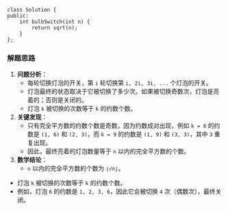 ```
class Solution {
public:
    int bulbSwitch(int n) {
        return sqrt(n);
    }
};
```

### 解题思路

1. **问题分析**：
   - 每轮切换灯泡的开关，第 `i` 轮切换第 `i, 2i, 3i, ...` 个灯泡的开关。
   - 灯泡最终的状态取决于它被切换了多少次。如果被切换奇数次，灯泡是亮着的；否则是关闭的。
   - 灯泡 `k` 被切换的次数等于 `k` 的约数个数。
2. **关键发现**：
   - 只有完全平方数的约数个数是奇数，因为约数成对出现，例如 `k = 6` 的约数是 `(1, 6)` 和 `(2, 3)`，而 `k = 9` 的约数是 `(1, 9)` 和 `(3, 3)`，其中 `3` 重复出现。
   - 因此，最终亮着的灯泡数量等于 `n` 以内的完全平方数的个数。
3. **数学结论**：
   - `n` 以内的完全平方数的个数为 `⌊√n⌋`。

- 灯泡 `k` 被切换的次数等于 `k` 的约数个数。
- 例如，灯泡 `6` 的约数是 `1, 2, 3, 6`，因此它会被切换 `4` 次（偶数次），最终关闭。
